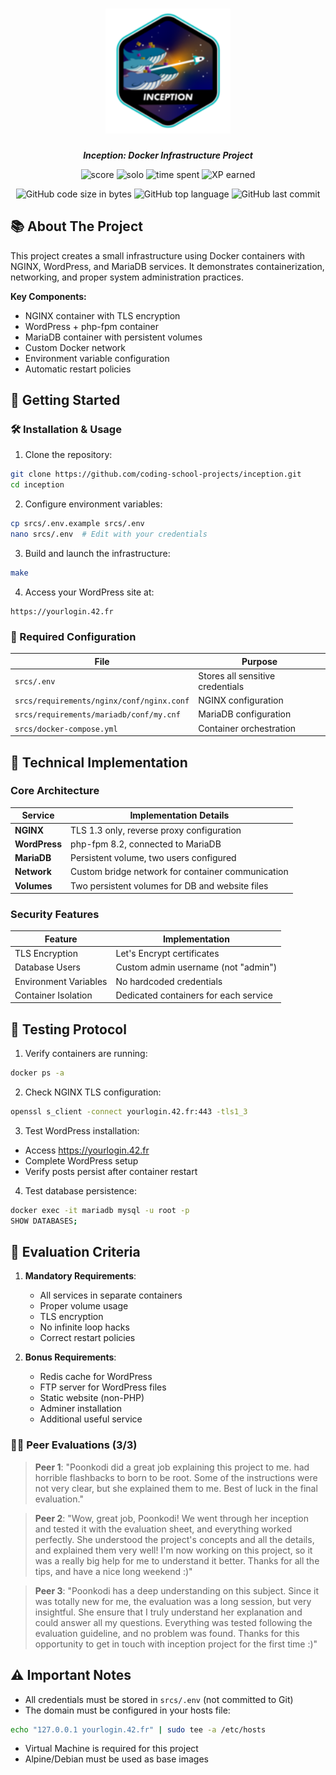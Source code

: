 <h1 align="center">
  <img src="https://github.com/senthilpoo10/badges/blob/main/badges/inceptione.png" width="200"/>
</h1>

<p align="center">
  <b><i>Inception: Docker Infrastructure Project</i></b><br>
</p>

<p align="center">
  <img alt="score" src="https://img.shields.io/badge/score-100%2F100-brightgreen" />
  <img alt="solo" src="https://img.shields.io/badge/solo-yellow" />
  <img alt="time spent" src="https://img.shields.io/badge/time%20spent-80%20hours-blue" />
  <img alt="XP earned" src="https://img.shields.io/badge/XP%20earned-852-orange" />
<p align="center">
  <img alt="GitHub code size in bytes" src="https://img.shields.io/github/languages/code-size/coding-school-projects/inception?color=lightblue" />
  <img alt="GitHub top language" src="https://img.shields.io/github/languages/top/coding-school-projects/inception?color=blue" />
  <img alt="GitHub last commit" src="https://img.shields.io/github/last-commit/coding-school-projects/inception?color=green" />
</p>

## 📚 About The Project

This project creates a small infrastructure using Docker containers with NGINX, WordPress, and MariaDB services. It demonstrates containerization, networking, and proper system administration practices.

**Key Components:**
- NGINX container with TLS encryption
- WordPress + php-fpm container
- MariaDB container with persistent volumes
- Custom Docker network
- Environment variable configuration
- Automatic restart policies

## 🏁 Getting Started

### 🛠️ Installation & Usage

1. Clone the repository:
```bash
git clone https://github.com/coding-school-projects/inception.git
cd inception
```

2. Configure environment variables:
```bash
cp srcs/.env.example srcs/.env
nano srcs/.env  # Edit with your credentials
```

3. Build and launch the infrastructure:
```bash
make
```

4. Access your WordPress site at:
```
https://yourlogin.42.fr
```

### 📝 Required Configuration
| File | Purpose |
|------|---------|
| `srcs/.env` | Stores all sensitive credentials |
| `srcs/requirements/nginx/conf/nginx.conf` | NGINX configuration |
| `srcs/requirements/mariadb/conf/my.cnf` | MariaDB configuration |
| `srcs/docker-compose.yml` | Container orchestration |

## 🧠 Technical Implementation

### Core Architecture
| Service | Implementation Details |
|---------|------------------------|
| **NGINX** | TLS 1.3 only, reverse proxy configuration |
| **WordPress** | php-fpm 8.2, connected to MariaDB |
| **MariaDB** | Persistent volume, two users configured |
| **Network** | Custom bridge network for container communication |
| **Volumes** | Two persistent volumes for DB and website files |

### Security Features
| Feature | Implementation |
|---------|---------------|
| TLS Encryption | Let's Encrypt certificates |
| Database Users | Custom admin username (not "admin") |
| Environment Variables | No hardcoded credentials |
| Container Isolation | Dedicated containers for each service |

## 🧪 Testing Protocol

1. Verify containers are running:
```bash
docker ps -a
```

2. Check NGINX TLS configuration:
```bash
openssl s_client -connect yourlogin.42.fr:443 -tls1_3
```

3. Test WordPress installation:
- Access https://yourlogin.42.fr
- Complete WordPress setup
- Verify posts persist after container restart

4. Test database persistence:
```bash
docker exec -it mariadb mysql -u root -p
SHOW DATABASES;
```

## 📝 Evaluation Criteria

1. **Mandatory Requirements**:
   - All services in separate containers
   - Proper volume usage
   - TLS encryption
   - No infinite loop hacks
   - Correct restart policies

2. **Bonus Requirements**:
   - Redis cache for WordPress
   - FTP server for WordPress files
   - Static website (non-PHP)
   - Adminer installation
   - Additional useful service

### 🧑‍💻 Peer Evaluations (3/3)

> **Peer 1**: "Poonkodi did a great job explaining this project to me. had horrible flashbacks to born to be root. Some of the instructions were not very clear, but she explained them to me. Best of luck in the final evaluation."

> **Peer 2**: "Wow, great job, Poonkodi! We went through her inception and tested it with the evaluation sheet, and everything worked perfectly. She understood the project's concepts and all the details, and explained them very well! I'm now working on this project, so it was a really big help for me to understand it better. Thanks for all the tips, and have a nice long weekend :)"

> **Peer 3**: "Poonkodi has a deep understanding on this subject. Since it was totally new for me, the evaluation was a long session, but very insightful. She ensure that I truly understand her explanation and could answer all my questions. Everything was tested following the evaluation guideline, and no problem was found. Thanks for this opportunity to get in touch with inception project for the first time :)"

## ⚠️ Important Notes

- All credentials must be stored in `srcs/.env` (not committed to Git)
- The domain must be configured in your hosts file:
```bash
echo "127.0.0.1 yourlogin.42.fr" | sudo tee -a /etc/hosts
```
- Virtual Machine is required for this project
- Alpine/Debian must be used as base images
